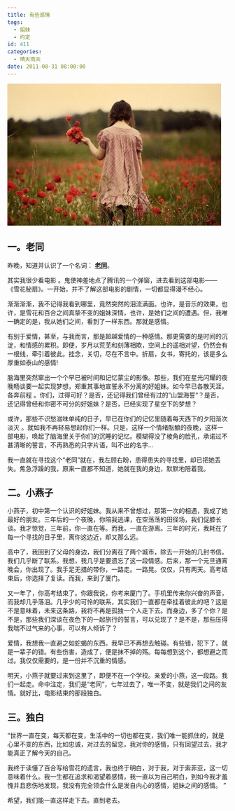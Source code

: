 ```yaml
---
title: 有些感情
tags:
  - 姐妹
  - 约定
id: 411
categories:
  - 晴天雨天
date: 2011-08-31 08:00:00
---
```



![](/images/some-feelings.jpg)

## 一。老同

昨晚，知道并认识了一个名词： [**老同**](http://baike.baidu.com/view/2690818.htm)。 

其实我很少看电影 。鬼使神差地点了腾讯的一个弹窗，进去看到这部电影——《雪花秘扇》。一开始，并不了解这部电影的剧情，一切都显得漫不经心。
<!--more--> 

渐渐渐渐，我不记得我看到哪里，竟然突然的泪流满面。也许，是音乐的效果，也许，是雪花和百合之间真挚不变的姐妹深情，也许，是她们之间的遭遇。但，我唯一确定的是，我从她们之间，看到了一样东西。那就是感情。 

有别于爱情，甚至，与我而言，那是超越爱情的一种感情。那更需要的是时间的沉淀，和情感的累积。即便，岁月以荒芜和刻薄相欺，空间上的遥相对望，仍然会有一根线，牵引着彼此。挂念，关切，尽在不言中。折扇，女书，寄托的，该是多么厚重如泰山的感情!

脑海里突然窜出一个个早已被时间和记忆蒙尘的影像。那些，我们在星光闪耀的夜晚畅谈要一起实现梦想，郑重其事地宣誓永不分离的好姐妹。如今早已各散天涯，各奔前程 。你们，过得可好？是否，还记得我们曾经有过的”山盟海誓“？是否，还记得曾经和你密不可分的好姐妹？是否，已经实现了星空下的梦想？

或许，那些不识愁滋味单纯的日子，早已在你们的记忆里随着每天西下的夕阳渐次淡灭 。就如我不再轻易想起你们一样。只是，这样一个情绪酝酿的夜晚，这样一部电影，唤起了脑海里关于你们的沉睡的记忆。模糊得没了棱角的脸孔，承诺过不甚清晰的誓言，不再熟悉的只字片语，叫不出的名字...

我一直就在寻找这个“老同”就在，我左顾右盼，患得患失的寻找里，却已把她丢失。焦急浮躁的我，原来一直都不知道，她就在我的身边，默默地陪着我。 


## 二。小燕子

小燕子，初中第一个认识的好姐妹。我从来不曾想过，那第一次的相遇，我成了她最好的朋友。三年后的一个夜晚，你陪我逃课，在空荡荡的田径场，我们促膝长谈。我才惊觉，三年前，你一直在等。而我，一直在游离。三年的时光，我耗在了每一个寻找的日子里，离你这边近，却又那么远。

高中了，我回到了父母的身边，我们分离在了两个城市，除去一开始的几封书信。我们几乎断了联系。我想，我几乎是要遗忘了这一段情感。后来，那一个元旦通宵晚会，你出现了。我手足无措的带你，一路走。一路晃。仅仅，只有两天。高考结束后，你选择了复读。而我，来到了厦门。

又一年了，你高考结束了。你跟我说，你考来厦门了。手机里传来你兴奋的声音，而我却几乎落泪。几乎少的可怜的联系，其实我们一直都在牵挂着彼此的吧？这是不是意味着，未来这条路，我将不再是孤独一个人走下去。而身边，多了个你？是不是，那些我们深谈在夜色下的一起旅行的誓言，可以兑现了？是不是，那些压得我喘不过气来的心事，可以有人倾诉了？

爱情，我想我一直避之如蛇蝎的东西。我早已不再想去触碰。有些错，犯下了，就是一辈子的错。有些伤害，造成了，便是抹不掉的殇。每每想到这个，都想避之而过。我仅仅需要的，是一份并不沉重的情感。 

明天，小燕子就要过来到这里了，即便不在一个学校。亲爱的小燕，这一段路。我们一起走。命中注定，我们是“老同”，七年过去了，唯一不变，就是我们之间的友情。就好比，电影结束的那段独白。


## 三。独白

“世界一直在变，每天都在变，生活中的一切也都在变，我们唯一能抓住的，就是心里不变的东西，比如忠诚，对过去的留恋，我对你的感情，只有回望过去，我才能真正了解今天的自己。

我终于读懂了百合写给雪花的遗言，我也终于明白，对于我，对于索菲亚，这一切意味着什么。我一生都在追求和渴望着感情，我一直以为自己明白，到如今我才羞愧并且悲伤地发现，我没有完全领会什么是发自内心的感情，姐妹之间的感情。 ”

希望，我们能一直这样走下去。直到老去。


